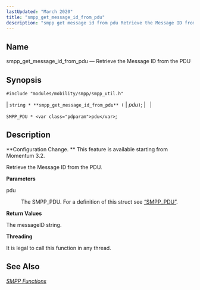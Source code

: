 ```yaml
---
lastUpdated: "March 2020"
title: "smpp_get_message_id_from_pdu"
description: "smpp get message id from pdu Retrieve the Message ID from the PDU string smpp get message id from pdu pdu SMPP PDU pdu Configuration Change This feature is available starting from Momentum 3 2 Retrieve the Message ID from the PDU pdu The SMPP PDU For a definition of..."
---
```


<a name="apis.smpp_get_message_id_from_pdu"></a> 
## Name

smpp_get_message_id_from_pdu — Retrieve the Message ID from the PDU

## Synopsis

`#include "modules/mobility/smpp/smpp_util.h"`

| `string * **smpp_get_message_id_from_pdu** (` | <var class="pdparam">pdu</var>`)`; |   |

`SMPP_PDU * <var class="pdparam">pdu</var>`;<a name="idp61372272"></a> 
## Description

**Configuration Change. ** This feature is available starting from Momentum 3.2.

Retrieve the Message ID from the PDU.

**<a name="idp61375152"></a> Parameters**

<dl class="variablelist">

<dt>pdu</dt>

<dd>

The SMPP_PDU. For a definition of this struct see [“SMPP_PDU”](/momentum/3/3-api/structs-smpp-pdu).

</dd>

</dl>

**<a name="idp61378464"></a> Return Values**

The messageID string.

**<a name="idp61379376"></a> Threading**

It is legal to call this function in any thread.

<a name="idp61380480"></a> 
## See Also

[*SMPP Functions*](/momentum/3/3-api/smpp)